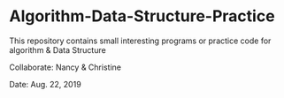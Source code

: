 # Algorithm-Data-Structure-Practice

This repository contains small interesting programs or practice code for algorithm & Data Structure

Collaborate: Nancy & Christine

Date: Aug. 22, 2019
